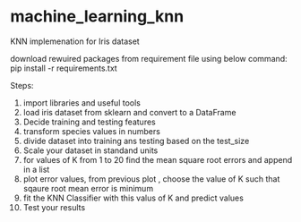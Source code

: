 # machine_learning_knn
KNN implemenation for Iris dataset

download rewuired packages from requirement file using below command:
pip install -r requirements.txt


Steps:
1. import libraries and useful tools
2. load iris dataset from sklearn and convert to a DataFrame
3. Decide training and testing features
4. transform species values in numbers
5. divide dataset into training ans testing based on the test_size
6. Scale your dataset in standand units
7. for values of K from 1 to 20 find the mean square root errors and append in a list
8. plot error values, from previous plot , choose the value of K such that sqaure root mean error is minimum
9. fit the KNN Classifier with this valus of K and predict values
10. Test your results
